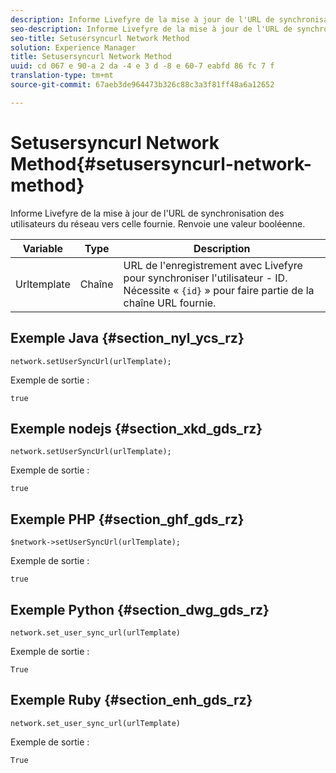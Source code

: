 ```yaml
---
description: Informe Livefyre de la mise à jour de l'URL de synchronisation des utilisateurs du réseau vers celle fournie. Renvoie une valeur booléenne.
seo-description: Informe Livefyre de la mise à jour de l'URL de synchronisation des utilisateurs du réseau vers celle fournie. Renvoie une valeur booléenne.
seo-title: Setusersyncurl Network Method
solution: Experience Manager
title: Setusersyncurl Network Method
uuid: cd 067 e 90-a 2 da -4 e 3 d -8 e 60-7 eabfd 86 fc 7 f
translation-type: tm+mt
source-git-commit: 67aeb3de964473b326c88c3a3f81ff48a6a12652

---
```



# Setusersyncurl Network Method{#setusersyncurl-network-method}

Informe Livefyre de la mise à jour de l&#39;URL de synchronisation des utilisateurs du réseau vers celle fournie. Renvoie une valeur booléenne.

| Variable | Type | Description |
|--- |--- |--- |
| Urltemplate | Chaîne | URL de l&#39;enregistrement avec Livefyre pour synchroniser l&#39;utilisateur - ID. Nécessite « `{id}` » pour faire partie de la chaîne URL fournie. |

## Exemple Java {#section_nyl_ycs_rz}

```
network.setUserSyncUrl(urlTemplate); 
```

Exemple de sortie :

```
true
```

## Exemple nodejs {#section_xkd_gds_rz}

```
network.setUserSyncUrl(urlTemplate); 
```

Exemple de sortie :

```
true
```

## Exemple PHP {#section_ghf_gds_rz}

```
$network->setUserSyncUrl(urlTemplate); 
```

Exemple de sortie :

```
true
```

## Exemple Python {#section_dwg_gds_rz}

```
network.set_user_sync_url(urlTemplate) 
```

Exemple de sortie :

```
True
```

## Exemple Ruby {#section_enh_gds_rz}

```
network.set_user_sync_url(urlTemplate) 
```

Exemple de sortie :

```
True
```
